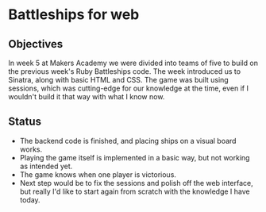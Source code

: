 Battleships for web
===

Objectives
---

In week 5 at Makers Academy we were divided into teams of five to build on the previous week's Ruby Battleships code. The week introduced us to Sinatra, along with basic HTML and CSS. The game was built using sessions, which was cutting-edge for our knowledge at the time, even if I wouldn't build it that way with what I know now.

Status
---

- The backend code is finished, and placing ships on a visual board works.
- Playing the game itself is implemented in a basic way, but not working as intended yet.
- The game knows when one player is victorious.
- Next step would be to fix the sessions and polish off the web interface, but really I'd like to start again from scratch with the knowledge I have today.
